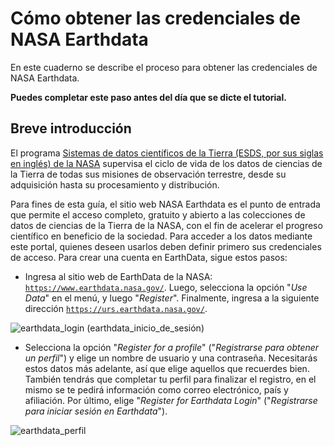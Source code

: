 # Cómo obtener las credenciales de NASA Earthdata

En este cuaderno se describe el proceso para obtener las credenciales de NASA Earthdata.

**Puedes completar este paso antes del día que se dicte el tutorial.**

## Breve introducción

El programa [Sistemas de datos científicos de la Tierra (ESDS, por sus siglas en inglés) de la NASA](https://www.earthdata.nasa.gov/) supervisa el ciclo de vida de los datos de ciencias de la Tierra de todas sus misiones de observación terrestre, desde su adquisición hasta su procesamiento y distribución.

Para fines de esta guía, el sitio web NASA Earthdata es el punto de entrada que permite el acceso completo, gratuito y abierto a las colecciones de datos de ciencias de la Tierra de la NASA, con el fin de acelerar el progreso científico en beneficio de la sociedad. Para acceder a los datos mediante este portal, quienes deseen usarlos deben definir primero sus credenciales de acceso. Para crear una cuenta en EarthData, sigue estos pasos:

- Ingresa al sitio web de EarthData de la NASA: [`https://www.earthdata.nasa.gov/`](https://www.earthdata.nasa.gov/). Luego, selecciona la opción "_Use Data_" en el menú, y luego "_Register_". Finalmente, ingresa a la siguiente dirección [`https://urs.earthdata.nasa.gov/`](https://urs.earthdata.nasa.gov/).

![earthdata\_login](../assets/earthdata_login.png) (earthdata_inicio_de_sesión)

- Selecciona la opción "_Register for a profile_" ("_Registrarse para obtener un perfil_") y elige un nombre de usuario y una contraseña. Necesitarás estos datos más adelante, así que elige aquellos que recuerdes bien. También tendrás que completar tu perfil para finalizar el registro, en el mismo se te pedirá información como correo electrónico, país y afiliación. Por último, elige "_Register for Earthdata Login_" ("_Registrarse para iniciar sesión en Earthdata_").

![earthdata\_perfil](../assets/earthdata_profile2.png)
